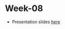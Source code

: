 # Week-08

* Presentation slides [here](https://docs.google.com/presentation/d/1EkItgbzmSi-OVCTwl-HV65i3_vB_l07taRx0Yl3I4_w/edit?usp=sharing)
